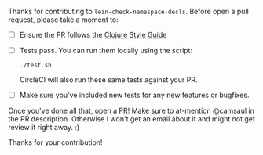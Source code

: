 Thanks for contributing to `lein-check-namespace-decls`. Before open a pull request, please take a moment to:

- [ ] Ensure the PR follows the [Clojure Style Guide](https://github.com/bbatsov/clojure-style-guide)
- [ ] Tests pass. You can run them locally using the script:

      ./test.sh

    CircleCI will also run these same tests against your PR.
- [ ] Make sure you've included new tests for any new features or bugfixes.

Once you've done all that, open a PR! Make sure to at-mention @camsaul
in the PR description. Otherwise I won't get an email about it and
might not get review it right away. :)

Thanks for your contribution!
